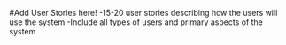 #Add User Stories here!
-15-20 user stories describing how the users will use the system
-Include all types of users and primary aspects of the system